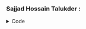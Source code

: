 
### Sajjad Hossain Talukder :

<details>
<summary>Code</summary>
<ul> <li> 
<li> Set all vertices distances = infinity except for the source vertex, set the source distance = zero.</li> 
<li> Push the source vertex in a min-priority queue in the form (distance , vertex), as the comparison in the min-priority queue will be according to vertices distances.</li>
<li> Pop the vertex with the minimum distance from the priority queue (at first the popped vertex = source).</li>
<li> Update the distances of the connected vertices to the popped vertex in case of current vertex distance + edge weight < next vertex distance, then push the vertex
with the new distance to the priority queue.</li>
<li> If the popped vertex is visited before, just continue without using it.</li>
<li> Apply the same algorithm again until the priority queue is empty.</li>
  
</ul>
</details>
